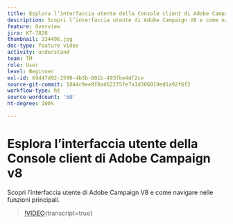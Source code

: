 ```yaml
---
title: Esplora l’interfaccia utente della Console client di Adobe Campaign v8
description: Scopri l’interfaccia utente di Adobe Campaign V8 e come navigare nelle funzioni principali.
feature: Overview
jira: KT-7828
thumbnail: 334496.jpg
doc-type: feature video
activity: understand
team: TM
role: User
level: Beginner
exl-id: 69d47d92-2590-4b3b-801b-493fbe4df2ce
source-git-commit: 1844c9ee8f8ad62275fe7a1d306019ed1a92f6f2
workflow-type: ht
source-wordcount: '50'
ht-degree: 100%

---
```


# Esplora l’interfaccia utente della Console client di Adobe Campaign v8

Scopri l’interfaccia utente di Adobe Campaign V8 e come navigare nelle funzioni principali.

>[!VIDEO](https://video.tv.adobe.com/v/334496?quality=12&learn=on){transcript=true}

